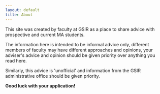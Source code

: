 ```yaml
---
layout: default
title: About
---
```


This site was created by faculty at GSIR as a place to share advice with prospective and current MA students.

The information here is intended to be informal advice only, different members of faculty may have different approaches and opinions, your adviser's advice and opinion should be given priority over anything you read here.

Similarly, this advice is 'unofficial' and information from the GSIR administrative office should be given priority.

**Good luck with your application!**
